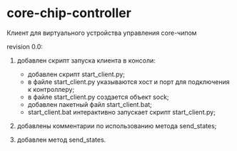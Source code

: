 # core-chip-controller
Клиент для виртуального устройства управления core-чипом

revision 0.0:

1) добавлен скрипт запуска клиента в консоли:
    
    - добавлен скрипт start_client.py;
    - в файле start_client.py указываются хост и порт для подключения к контроллеру;
    - в файле start_client.py создается объект sock;
    - добавлен пакетный файл start_client.bat;
    - start_client.bat интерактивно запускает скрипт start_client.py;

2) добавлены комментарии по использованию метода send_states;
3) добавлен метод send_states.
